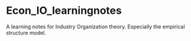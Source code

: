 # Econ_IO_learningnotes
A learning notes for Industry Organization theory. Especially the empirical structure model.
